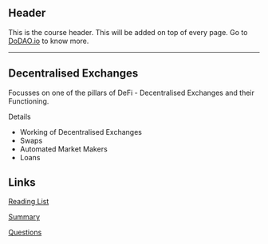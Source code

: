 ## Header
This is the course header. This will be added on top of every page. Go to [DoDAO.io](https://www.dodao.io) to know more.

---

## Decentralised Exchanges
 
Focusses on one of the pillars of DeFi - Decentralised Exchanges and their Functioning.

Details 
* Working of Decentralised Exchanges
* Swaps
* Automated Market Makers
* Loans


## Links
[Reading List](./../../generated/readings/decentralized_exchanges.md)

[Summary](./../../generated/summaries/decentralized_exchanges.md)

[Questions](./../../generated/questions/decentralized_exchanges.md)